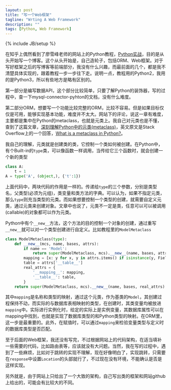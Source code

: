 ```yaml
---
layout: post
title: "写一个Web框架"
tagline: "Wrting A Web Framework"
description: ""
tags: [Python, Web Framework]
---
```

{% include JB/setup %}

在知乎上偶然看到了廖雪峰老师的网站上的Python教程，[Python实战][]，目的是从头开始写一个博客。这个从头开始是，自己造轮子，包括ORM、Web框架。对于写好框架之后的写博客等前端部分，我没有什么兴趣，而最前面的几个，都是我不清楚具体实现的，跟着教程一步一步往下走。说明一点，教程用的Python2，我用的是Python3，所以有些地方是略有区别的。

第一部分是编写数据API，这个部分比较简单，只要了解Python的装饰器，写的过程中，查一下mysql-connector-pyhton的文档，没有什么难度。

第二部分ORM，想要写一个功能比较完整的ORM，比较不容易。但是如果目标仅仅是可用，能够实现基本功能，难度并不太大。网站下的评论，说这一章有难度，主要都是集中在Python的metaclass，也就是元类上。我自己对元类也是不懂，查到了这篇文章，[深刻理解Python中的元类(metaclass)][metaclass]，英文原文是Stack Overflow上的一个回答，[What is a metaclass in Python?][metaclass_eng]。

我自己的理解，元类就是创建类的类，它控制一个类如何被创建。在Python中，有个Built-in的`type`类，可以像函数一样调用，当传给它三个函数时，就会创建一个新的类型

```python
class A:
    t = 1
A = type('A', (object,), {'t':1})
```

上面代码中，两块代码的作用是一样的。传递给`type`的三个参数，分别是类型名，父类型(必须为元组)，类变量和类方法的字典。可以认为，如果不指定元类，那么`type`则充当类型的元类。而如果想要控制一个类型的创建，就需要自定义元类，通过元类来创建对象。文章中也说了，元类不一定是类，任意可以可以被调用(callable)的对象都可以作为元类。

Python中有个`__new__`方法，这个方法的目的控制一个对象的创建，通过重写`__new__`就可以对一个类型创建进行自定义。比如教程里的`ModelMetaclass`

```python
class ModelMetaclass(type):
    def __new__(mcs, name, bases, attrs):
        if name == 'Model':
            return super(ModelMetaclass, mcs).__new__(name, bases, attrs)
        mapping = [x: y for x, y in attrs.items() if isinstance(y, Field)]
        table = attrs['__table__']
        real_attrs = {
            '__mapping__': mapping,
            '__table__': table,
        }
    return super(ModelMetaclass, mcs).__new__(name, bases, real_attrs)
```

其中`mapping`是名称和类型的映射，通过这个元类，作为基类的`Model`，其创建过程保持不动，而实际的与数据库表相映射的类型，在创建时，其类变量均被放进`mapping`中。实际进行实例化时，给定的实际上是实例变量，其数据库属性可以在mapping中找到，也就是实现了数据库类型的和Python类型的映射。在ORM里，这一步是最重要的。此外，在赋值时，可以通过`mapping`来检验变量类型与定义时的数据库类型是否匹配。

至于后面的Web框架，我还没有写完，不过根据网站上的代码架构，在适当填补一些需要的代码，比如路由表等，应该就没有大问题。当然，我在写的过程中，遇到了一些麻烦，比如对于跳转的实现不理解，现在好像明白了，实现跳转，只需要在`response`中设置`Location`的头部就行了，不过现在没有环境，不能确认是否是这样实现。

另外就是，由于网站上只给出了一个大致的架构，自己写出类的框架和网站github上给出的，可能会有比较大的不同。

[Python实战]: http://www.liaoxuefeng.com/wiki/001374738125095c955c1e6d8bb493182103fac9270762a000/001397616003925a3d157284cd24bc0952d6c4a7c9d8c55000
[metaclass]: http://blog.jobbole.com/21351/
[metaclass_eng]: http://stackoverflow.com/questions/100003/what-is-a-metaclass-in-python